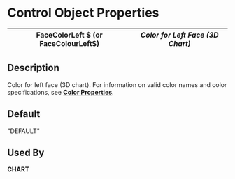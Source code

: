 # Control Object Properties

**FaceColorLeft $ (or FaceColourLeft$)** |  **_Color for Left Face (3D Chart)_**  
---|---  
  
## Description

Color for left face (3D chart). For information on valid color names and color specifications, see **[Color Properties](../control_object_properties/colour_properties.md)**.

## Default

"DEFAULT"

## Used By

**CHART**
